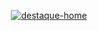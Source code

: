 
<p align="center">
<a href="https://ibb.co/RzCF16s"><img src="https://i.ibb.co/0hf7k96/destaque-home.png" alt="destaque-home" border="0" /></a>
</p>
